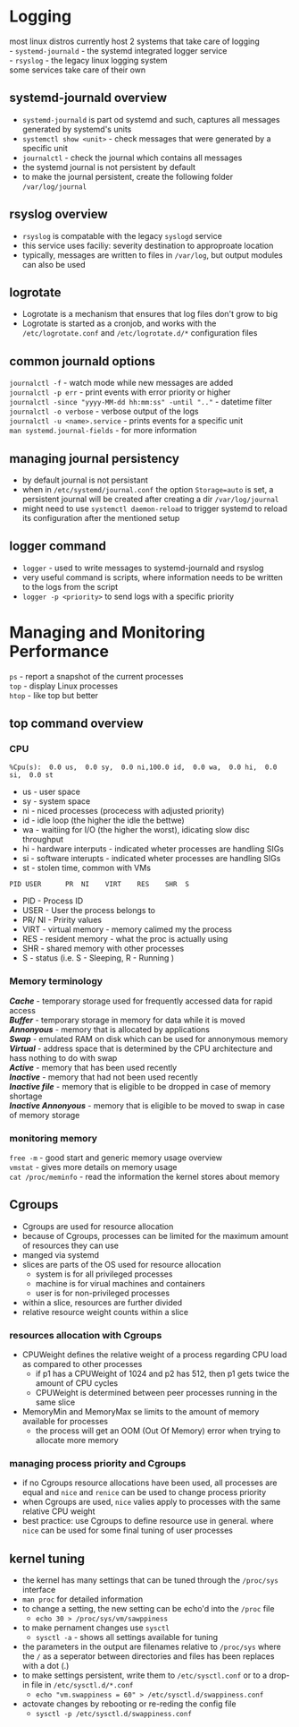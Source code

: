 # Logging


most linux distros currently host 2 systems that take care of logging  
    - `systemd-journald` - the systemd integrated logger service  
    - `rsyslog` - the legacy linux logging system  
some services take care of their own   


## systemd-journald overview

* `systemd-journald` is part od systemd and such, captures all messages generated by systemd's units
* `systemctl show <unit>` - check messages that were generated by a specific unit
* `journalctl` - check the journal which contains all messages 
* the systemd journal is not persistent by default
* to make the journal persistent, create the following folder `/var/log/journal`

## rsyslog overview

* `rsyslog` is compatable with the legacy `syslogd` service
* this service uses faciliy: severity destination to approproate location
* typically, messages are written to files in `/var/log`, but output modules can also be used

## logrotate

* Logrotate is a mechanism that ensures that log files don't grow to big
* Logrotate is started as a cronjob, and works with the `/etc/logrotate.conf` and `/etc/logrotate.d/*` configuration files


## common journald options

`journalctl -f`                                       - watch mode while new messages are added  
`journalctl -p err`                                   - print events with error priority or higher  
`journalctl -since "yyyy-MM-dd hh:mm:ss" -until ".."` - datetime filter  
`journalctl -o verbose`                               - verbose output of the logs  
`journalctl -u <name>.service`                        - prints events for a specific unit  
`man systemd.journal-fields`                          - for more information

## managing journal persistency

* by default journal is not persistant
* when in `/etc/systemd/journal.conf` the option `Storage=auto` is set, a persistent journal will be created after creating a dir `/var/log/journal`
* might need to use `systemctl daemon-reload` to trigger systemd to reload its configuration after the mentioned setup

## logger command

* `logger` - used to write messages to systemd-journald and rsyslog
* very useful command is scripts, where information needs to be written to the logs from the script
* `logger -p <priority>` to send logs with a specific priority

# Managing and Monitoring Performance

`ps`    - report a snapshot of the current processes  
`top`   - display Linux processes  
`htop`  - like top but better  


## top command overview

### CPU
```
%Cpu(s):  0.0 us,  0.0 sy,  0.0 ni,100.0 id,  0.0 wa,  0.0 hi,  0.0 si,  0.0 st
```

- us - user space
- sy - system space
- ni - niced processes (procecess with adjusted priority)
- id - idle loop (the higher the idle the bettwe)
- wa - waitiing for I/O (the higher the worst), idicating slow disc throughput
- hi - hardware interputs - indicated wheter processes are handling SIGs 
- si - software interupts - indicated wheter processes are handling SIGs
- st - stolen time, common with VMs

```
PID USER      PR  NI    VIRT    RES    SHR  S 
```

- PID  - Process ID
- USER - User the process belongs to
- PR/ NI  - Pririty values
- VIRT - virtual memory - memory calimed my the process
- RES  - resident memory - what the proc is actually using
- SHR  - shared memory with other processes
- S    - status (i.e. S - Sleeping, R - Running )


### Memory terminology

***Cache***              - temporary storage used for frequently accessed data for rapid access  
***Buffer***             - temporary storage in memory for data while it is moved  
***Annonyous***          - memory that is allocated by applications  
***Swap***               - emulated RAM on disk which can be used for annonymous memory  
***Virtual***            - address space that is determined by the CPU architecture and hass nothing to do with swap  
***Active***             - memory that has been used recently  
***Inactive***           - memory that had not been used recently  
***Inactive file***      - memory that is eligible to be dropped in case of memory shortage  
***Inactive Annonyous*** - memory that is eligible to be moved to swap in case of memory storage  

### monitoring memory

`free -m`           - good start and generic memory usage overview  
`vmstat`            - gives more details on memory usage  
`cat /proc/meminfo` - read the information the kernel stores about memory  

## Cgroups

* Cgroups are used for resource allocation
* because of Cgroups, processes can be limited for the maximum amount of resources they can use
* manged via systemd
* slices are parts of the OS used for resource allocation
    - system is for all privileged processes
    - machine is for virual machines and containers
    - user is for non-privileged processes
* within a slice, resources are further divided
* relative resource weight counts within a slice

###  resources allocation with Cgroups

* CPUWeight defines the relative weight of a process regarding CPU load as compared to other processes
    - if p1 has a CPUWeight of 1024 and p2 has 512, then p1 gets twice the amount of CPU cycles
    - CPUWeight is determined between peer processes running in the same slice
* MemoryMin and MemoryMax se limits to the amount of memory available for processes
    - the process will get an OOM (Out Of Memory) error when trying to allocate more memory

### managing process priority and Cgroups

* if no Cgroups resource allocations have been used, all processes are equal and `nice` and `renice` can be used to change process priority
* when Cgroups are used, `nice` valies apply to processes with the same relative CPU weight
* best practice:  use Cgroups to define resource use in general. where `nice` can be used for some final tuning of user processes

## kernel tuning

* the kernel has many settings that can be tuned through the `/proc/sys` interface
* `man proc` for detailed information
* to change a setting, the new setting can be echo'd into the `/proc` file 
    - `echo 30 > /proc/sys/vm/sawppiness`
* to make pernament changes use `sysctl`
    - `sysctl -a` - shows all settings available for tuning
* the parameters in the output are filenames relative to `/proc/sys` where the `/` as a seperator between directories and files has been replaces with a dot (.)
* to make settings persistent, write them to `/etc/sysctl.conf` or to a drop-in file in `/etc/sysctl.d/*.conf`
    - `echo "vm.swappiness = 60" > /etc/sysctl.d/swappiness.conf`
* actovate changes by rebooting or re-reding the config file
    - `sysctl -p /etc/sysctl.d/swappiness.conf`